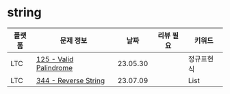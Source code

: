 # string
| 플랫폼 | 문제 정보                                                      | 날짜       | 리뷰 필요 | 키워드   |
|-----|------------------------------------------------------------|----------|-------|-------|
| LTC | [125 - Valid Palindrome](https://leetcode.com/problems/valid-palindrome/)       | 23.05.30 |     | 정규표현식 |
| LTC | [344 - Reverse String](https://leetcode.com/problems/reverse-string/) | 23.07.09 | | List  |
